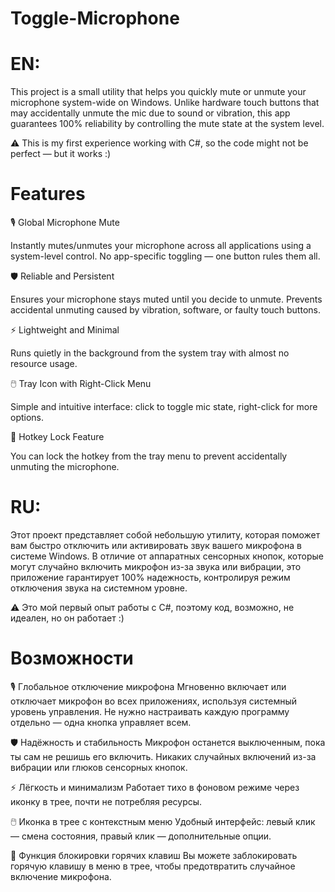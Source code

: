 # Toggle-Microphone
# EN: 
This project is a small utility that helps you quickly mute or unmute your microphone system-wide on Windows. Unlike hardware touch buttons that may accidentally unmute the mic due to sound or vibration, this app guarantees 100% reliability by controlling the mute state at the system level.

⚠️ This is my first experience working with C#, so the code might not be perfect — but it works :)

# Features
🎙️ Global Microphone Mute

Instantly mutes/unmutes your microphone across all applications using a system-level control. No app-specific toggling — one button rules them all.

🛡️ Reliable and Persistent

Ensures your microphone stays muted until you decide to unmute. Prevents accidental unmuting caused by vibration, software, or faulty touch buttons.

⚡ Lightweight and Minimal

Runs quietly in the background from the system tray with almost no resource usage.

🖱️ Tray Icon with Right-Click Menu

Simple and intuitive interface: click to toggle mic state, right-click for more options.

🎯 Hotkey Lock Feature

You can lock the hotkey from the tray menu to prevent accidentally unmuting the microphone.




# RU:
Этот проект представляет собой небольшую утилиту, которая поможет вам быстро отключить или активировать звук вашего микрофона в системе Windows. В отличие от аппаратных сенсорных кнопок, которые могут случайно включить микрофон из-за звука или вибрации, это приложение гарантирует 100% надежность, контролируя режим отключения звука на системном уровне.

⚠️ Это мой первый опыт работы с C#, поэтому код, возможно, не идеален, но он работает :)


# Возможности
🎙️ Глобальное отключение микрофона
Мгновенно включает или отключает микрофон во всех приложениях, используя системный уровень управления. Не нужно настраивать каждую программу отдельно — одна кнопка управляет всем.

🛡️ Надёжность и стабильность
Микрофон останется выключенным, пока ты сам не решишь его включить. Никаких случайных включений из-за вибрации или глюков сенсорных кнопок.

⚡ Лёгкость и минимализм
Работает тихо в фоновом режиме через иконку в трее, почти не потребляя ресурсы.

🖱️ Иконка в трее с контекстным меню
Удобный интерфейс: левый клик — смена состояния, правый клик — дополнительные опции.

🎯 Функция блокировки горячих клавиш
Вы можете заблокировать горячую клавишу в меню в трее, чтобы предотвратить случайное включение микрофона.
